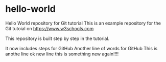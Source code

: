 # hello-world
Hello World repository for Git tutorial
This is an example repository for the Git tutoial on https://www.w3schools.com

This repository is built step by step in the tutorial. 

It now includes steps for GitHub
Another line of words for GitHub
This is anothe line
ok new line
this is something new again!!!!


